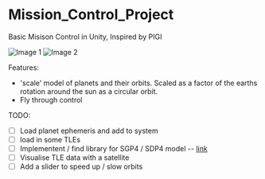 # Mission_Control_Project
Basic Misison Control in Unity, Inspired by PIGI

![Image 1](https://github.com/Raggey/Mission_Control_Project/blob/master/Scene_Image_1.png)
![Image 2](https://github.com/Raggey/Mission_Control_Project/blob/master/Scene_Image_2.png)


Features:
- 'scale' model of planets and their orbits. Scaled as a factor of the earths rotation around the sun as a circular orbit.
- Fly through control


TODO:
- [ ] Load planet ephemeris and add to system
- [ ] load in some TLEs 
- [ ] Implementent / find library for SGP4 / SDP4 model -- [link](http://www.zeptomoby.com/satellites/)
- [ ] Visualise TLE data with a satellite 
- [ ] Add a slider to speed up / slow orbits
